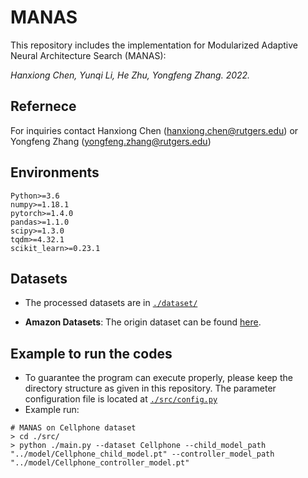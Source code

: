 # MANAS
This repository includes the implementation for Modularized Adaptive Neural Architecture Search (MANAS):

*Hanxiong Chen, Yunqi Li, He Zhu, Yongfeng Zhang. 2022.*

## Refernece

For inquiries contact Hanxiong Chen (hanxiong.chen@rutgers.edu) or Yongfeng Zhang (yongfeng.zhang@rutgers.edu)

## Environments

```
Python>=3.6
numpy>=1.18.1
pytorch>=1.4.0
pandas>=1.1.0
scipy>=1.3.0
tqdm>=4.32.1
scikit_learn>=0.23.1
```

## Datasets

- The processed datasets are in  [`./dataset/`](https://github.com/TalonCB/MANAS/tree/master/src/dataset)

- **Amazon Datasets**: The origin dataset can be found [here](http://jmcauley.ucsd.edu/data/amazon/). 
    

## Example to run the codes
-   To guarantee the program can execute properly, please keep the directory structure as given in this repository. The parameter configuration file is located at [`./src/config.py`](https://github.com/TalonCB/MANAS/tree/master/src/config.py)
-   Example run:

```
# MANAS on Cellphone dataset
> cd ./src/
> python ./main.py --dataset Cellphone --child_model_path "../model/Cellphone_child_model.pt" --controller_model_path "../model/Cellphone_controller_model.pt"
```

